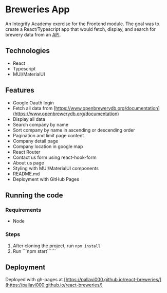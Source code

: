 # Breweries App

An Integrify Academy exercise for the Frontend module. The goal was to create a React/Typescript app that would fetch, display, and search for brewery data from an [API](https://www.openbrewerydb.org/documentation).

## Technologies
- React
- Typescript
- MUI/MaterialUI

## Features
- Google Oauth login
- Fetch all data from [https://www.openbrewerydb.org/documentation](https://www.openbrewerydb.org/documentation)
- Display all data
- Search company by name
- Sort company by name in ascending or descending order
- Pagination and limit page content
- Company detail page
- Company location in google map
- React Router
- Contact us form using react-hook-form
- About us page
- Styling with MUI/MaterialUI components
- README.md
- Deployment with GitHub Pages

## Running the code

### Requirements
- Node

### Steps
1. After cloning the project, run ```npm install```
2. Run ```npm start``````

## Deployment
Deployed with gh-pages at [https://pallavi000.github.io/react-breweries/](https://pallavi000.github.io/react-breweries/)